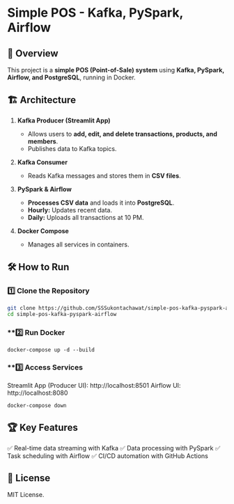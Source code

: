 # Simple POS - Kafka, PySpark, Airflow

## 🚀 Overview
This project is a **simple POS (Point-of-Sale) system** using **Kafka, PySpark, Airflow, and PostgreSQL**, running in Docker.

## 🏗️ Architecture
1. **Kafka Producer (Streamlit App)**
   - Allows users to **add, edit, and delete transactions, products, and members**.
   - Publishes data to Kafka topics.

2. **Kafka Consumer**
   - Reads Kafka messages and stores them in **CSV files**.

3. **PySpark & Airflow**
   - **Processes CSV data** and loads it into **PostgreSQL**.
   - **Hourly:** Updates recent data.
   - **Daily:** Uploads all transactions at 10 PM.

4. **Docker Compose**
   - Manages all services in containers.

## 🛠️ How to Run
### **1️⃣ Clone the Repository**
```bash
git clone https://github.com/SSSukontachawat/simple-pos-kafka-pyspark-airflow.git
cd simple-pos-kafka-pyspark-airflow
```
### **2️⃣ Run Docker
```
docker-compose up -d --build
```
### **3️⃣ Access Services
Streamlit App (Producer UI): http://localhost:8501
Airflow UI: http://localhost:8080
```
docker-compose down
```

## 🏆 Key Features
✅ Real-time data streaming with Kafka
✅ Data processing with PySpark
✅ Task scheduling with Airflow
✅ CI/CD automation with GitHub Actions

## 📜 License
MIT License.

